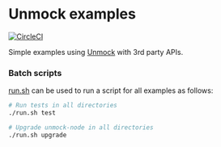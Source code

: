 # Unmock examples

[![CircleCI](https://circleci.com/gh/unmock/unmock-examples.svg?style=svg)](https://circleci.com/gh/unmock/unmock-examples)

Simple examples using [Unmock](https://unmock.io) with 3rd party APIs.

### Batch scripts

[run.sh](./run.sh) can be used to run a script for all examples as follows:

```bash
# Run tests in all directories
./run.sh test

# Upgrade unmock-node in all directories
./run.sh upgrade
```
